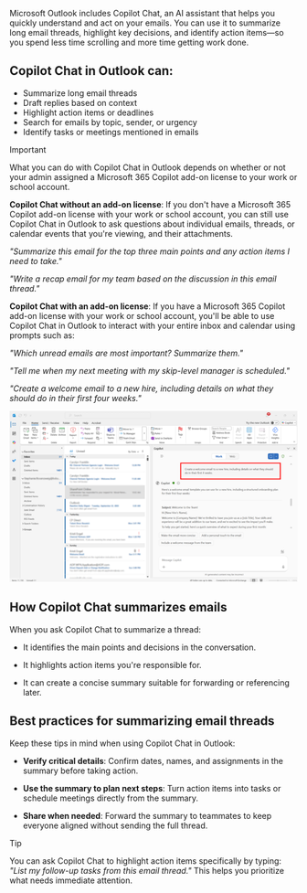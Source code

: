 Microsoft Outlook includes Copilot Chat, an AI assistant that helps you quickly understand and act on your emails. You can use it to summarize long email threads, highlight key decisions, and identify action items—so you spend less time scrolling and more time getting work done.

## Copilot Chat in Outlook can:

- Summarize long email threads
- Draft replies based on context
- Highlight action items or deadlines
- Search for emails by topic, sender, or urgency
- Identify tasks or meetings mentioned in emails

> [!IMPORTANT]
> What you can do with Copilot Chat in Outlook depends on whether or not your admin assigned a Microsoft 365 Copilot add-on license to your work or school account.
>
> **Copilot Chat without an add-on license**: If you don't have a Microsoft 365 Copilot add-on license with your work or school account, you can still use Copilot Chat in Outlook to ask questions about individual emails, threads, or calendar events that you're viewing, and their attachments.
>
> *"Summarize this email for the top three main points and any action items I need to take."*
>
> *"Write a recap email for my team based on the discussion in this email thread."*
>
> **Copilot Chat with an add-on license**: If you have a Microsoft 365 Copilot add-on license with your work or school account, you'll be able to use Copilot Chat in Outlook to interact with your entire inbox and calendar using prompts such as:
>
> *"Which unread emails are most important? Summarize them."*
>
> *"Tell me when my next meeting with my skip-level manager is scheduled."*
>
> *"Create a welcome email to a new hire, including details on what they should do in their first four weeks."*
>
>[![A screenshot of a Copilot Chat prompt in Microsoft Outlook.](../media/Copilot-prompt-inline.png)](../media/Copilot-prompt-expanded.png")

## How Copilot Chat summarizes emails

When you ask Copilot Chat to summarize a thread:

- It identifies the main points and decisions in the conversation.

- It highlights action items you're responsible for.

- It can create a concise summary suitable for forwarding or referencing later.

## Best practices for summarizing email threads

Keep these tips in mind when using Copilot Chat in Outlook:

- **Verify critical details**: Confirm dates, names, and assignments in the summary before taking action.

- **Use the summary to plan next steps**: Turn action items into tasks or schedule meetings directly from the summary.

- **Share when needed**: Forward the summary to teammates to keep everyone aligned without sending the full thread.

> [!TIP]
> You can ask Copilot Chat to highlight action items specifically by typing: *"List my follow-up tasks from this email thread."* This helps you prioritize what needs immediate attention.
